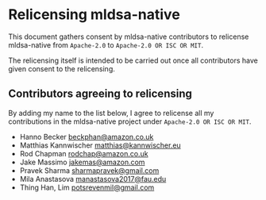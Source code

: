 # Relicensing mldsa-native

This document gathers consent by mldsa-native contributors to relicense
mldsa-native from `Apache-2.0` to `Apache-2.0 OR ISC OR MIT`.

The relicensing itself is intended to be carried out once all contributors
have given consent to the relicensing.

## Contributors agreeing to relicensing

By adding my name to the list below, I agree to relicense all my contributions
in the mldsa-native project under `Apache-2.0 OR ISC OR MIT`.

- Hanno Becker <beckphan@amazon.co.uk>
- Matthias Kannwischer <matthias@kannwischer.eu>
- Rod Chapman <rodchap@amazon.co.uk>
- Jake Massimo <jakemas@amazon.com>
- Pravek Sharma <sharmapravek@gmail.com>
- Mila Anastasova <manastasova2017@fau.edu>
- Thing Han, Lim potsrevenmil@gmail.com
